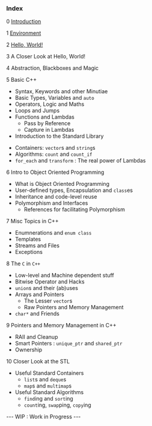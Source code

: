 ### Index

0 [Introduction](0_Introduction.md)

1 [Environment](1_Environment.md)

2 [Hello, World!](2_Hello_World.md)

3 A Closer Look at Hello, World!

4 Abstraction, Blackboxes and Magic

5 Basic C++
  * Syntax, Keywords and other Minutiae
  * Basic Types, Variables and `auto`
  * Operators, Logic and Maths
  * Loops and Jumps
  * Functions and Lambdas
    - Pass by Reference
    - Capture in Lambdas
  * Introduction to the Standard Library
  - Containers: `vector`s and `string`s
  - Algorithms: `count` and `count_if`
  - `for_each` and `transform` : The real power of Lambdas
  
6 Intro to Object Oriented Programming
  * What is Object Oriented Programming
  * User-defined types, Encapsulation and `class`es
  * Inheritance and code-level reuse
  * Polymorphism and Interfaces
    - References for facilitating Polymorphism

7 Misc Topics in C++
  * Enumnerations and `enum class`
  * Templates
  * Streams and Files
  * Exceptions

8 The `C` in `C++`
  * Low-level and Machine dependent stuff
  * Bitwise Operator and Hacks
  * `union`s and their (ab)uses 
  * Arrays and Pointers
    - The Lesser `vector`s
    - Raw Pointers and Memory Management
  * `char*` and Friends

9 Pointers and Memory Management in C++
  * RAII and Cleanup
  * Smart Pointers : `unique_ptr` and `shared_ptr`
  * Ownership
 
10 Closer Look at the STL
  * Useful Standard Containers
    - `list`s and `deque`s
    - `map`s and `multimap`s
  * Useful Standard Algorithms
    - `find`ing and `sort`ing
    - `count`ing, `swap`ping, `copy`ing

--- WIP : Work in Progress ---
